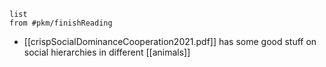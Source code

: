 ```dataview
list 
from #pkm/finishReading 
```
* [[crispSocialDominanceCooperation2021.pdf]] has some good stuff on social hierarchies in different [[animals]]